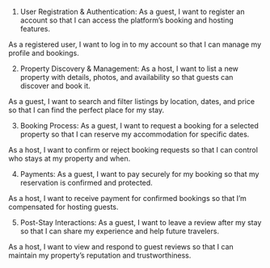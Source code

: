 1. User Registration & Authentication:
As a guest, I want to register an account so that I can access the platform’s booking and hosting features.

As a registered user, I want to log in to my account so that I can manage my profile and bookings.

2. Property Discovery & Management:
As a host, I want to list a new property with details, photos, and availability so that guests can discover and book it.

As a guest, I want to search and filter listings by location, dates, and price so that I can find the perfect place for my stay.

3. Booking Process:
As a guest, I want to request a booking for a selected property so that I can reserve my accommodation for specific dates.

As a host, I want to confirm or reject booking requests so that I can control who stays at my property and when.

4. Payments:
As a guest, I want to pay securely for my booking so that my reservation is confirmed and protected.

As a host, I want to receive payment for confirmed bookings so that I’m compensated for hosting guests.

5. Post-Stay Interactions:
As a guest, I want to leave a review after my stay so that I can share my experience and help future travelers.

As a host, I want to view and respond to guest reviews so that I can maintain my property’s reputation and trustworthiness.
